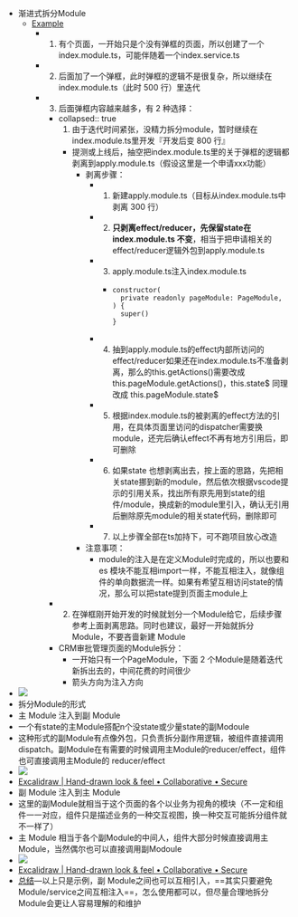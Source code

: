- 渐进式拆分Module
	- [Example](https://www.remnote.com/doc/IaiXC15z9TIsuz8oT)
		- 1. 有个页面，一开始只是个没有弹框的页面，所以创建了一个index.module.ts，可能伴随着一个index.service.ts
		- 2. 后面加了一个弹框，此时弹框的逻辑不是很复杂，所以继续在index.module.ts（此时 500 行）里迭代
		- 3. 后面弹框内容越来越多，有 2 种选择：
			- collapsed:: true
			  1. 由于迭代时间紧张，没精力拆分module，暂时继续在index.module.ts里开发『开发后变 800 行』
				- 提测或上线后，抽空把index.module.ts里的关于弹框的逻辑都剥离到apply.module.ts（假设这里是一个申请xxx功能）
					- 剥离步骤：
						- 1. 新建apply.module.ts（目标从index.module.ts中剥离 300 行）
						- 2. **只剥离effect/reducer，先保留state在index.module.ts 不变**，相当于把申请相关的effect/reducer逻辑外包到apply.module.ts
						- 3. apply.module.ts注入index.module.ts
							- ```
							  constructor(
							    private readonly pageModule: PageModule,
							  ) {
							    super()
							  }
							  ```
						- 4. 抽到apply.module.ts的effect内部所访问的effect/reducer如果还在index.module.ts不准备剥离，那么的this.getActions()需要改成this.pageModule.getActions()，this.state$ 同理改成 this.pageModule.state$
						- 5. 根据index.module.ts的被剥离的effect方法的引用，在具体页面里访问的dispatcher需要换module，还完后确认effect不再有地方引用后，即可删除
						- 6. 如果state 也想剥离出去，按上面的思路，先把相关state挪到新的module，然后依次根据vscode提示的引用关系，找出所有原先用到state的组件/module，换成新的module里引入，确认无引用后删除原先module的相关state代码，删除即可
						- 7. 以上步骤全部在ts加持下，可不跑项目放心改造
					- 注意事项：
						- module的注入是在定义Module时完成的，所以也要和 es 模块不能互相import一样，不能互相注入，就像组件的单向数据流一样。如果有希望互相访问state的情况，那么可以把state提到页面主module上
			- 2. 在弹框刚开始开发的时候就划分一个Module给它，后续步骤参考上面剥离思路。同时也建议，最好一开始就拆分Module，不要吝啬新建 Module
			- CRM审批管理页面的Module拆分：
				- 一开始只有一个PageModule，下面 2 个Module是随着迭代新拆出去的，中间花费的时间很少
				- 箭头方向为注入方向
- ![](https://remnote-user-data.s3.amazonaws.com/CjFnqVoMGSSM4zGGsDeK0Eg9JSeNZcqD7A8wsVE_fNLqVfV7S7tfNbFBnzmNDimuyF4yL55sTTOzEyF_S3ebD2nD1Ew5fZ-sxk2Q0ZVet1bDlktEyZYIH4NJSYoy4lct.png)
- 拆分Module的形式
- 主 Module 注入到副 Module
- 一个有state的主Module搭配n个没state或少量state的副Modoule
- 这种形式的副Module有点像外包，只负责拆分副作用逻辑，被组件直接调用dispatch。副Module在有需要的时候调用主Module的reducer/effect，组件也可直接调用主Module的 reducer/effect
- ![](https://remnote-user-data.s3.amazonaws.com/vQD2myj5Q7tQyTb3g8THI-hD6qOLFy7F0-eN44cLZda5Djg0MVB7Sa7LYPoXfmCgJiW4Lcx-Hw1N7lWz8HuW-TasAlvG8vHg8sVO8QVUP_uGdDn1vk1yvidyIRgeh5c6.png)
- [Excalidraw | Hand-drawn look & feel • Collaborative • Secure](https://www.remnote.com/doc/MOWdFDbFA4TXUuRcr)
- 副 Module 注入到主 Module
- 这里的副Module就相当于这个页面的各个以业务为视角的模块（不一定和组件一一对应，组件只是描述业务的一种交互视图，换一种交互可能拆分组件就不一样了）
- 主 Module 相当于各个副Module的中间人，组件大部分时候直接调用主Module，当然偶尔也可以直接调用副Modoule
- ![](https://remnote-user-data.s3.amazonaws.com/8dx9C_NVdrRxLK9NkeJWK7cmIDgWaM9aMkYje5OP1iVyr1T3vBIB5r4bU6NbpDAPnTQVij-K0rnDWB5RlLAPRXCAAuAGAzfbeuFoHUxUe58Qq5-guyC-vPK-KjhOPNPB.png)
- [Excalidraw | Hand-drawn look & feel • Collaborative • Secure](https://www.remnote.com/doc/2vE9hs9NlrlswhMOv)
- [总结](https://www.remnote.com/doc/4XCDQRLnBE1fNWMt1)―以上只是示例，副 Module之间也可以互相引入，==其实只要避免Module/service之间互相注入==，怎么使用都可以，但尽量合理地拆分Module会更让人容易理解的和维护
